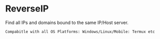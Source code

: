 # ReverseIP
Find all IPs and domains bound to the same IP/Host server.

    Compabitle with all OS Platforms: Windows/Linux/Mobile: Termux etc
